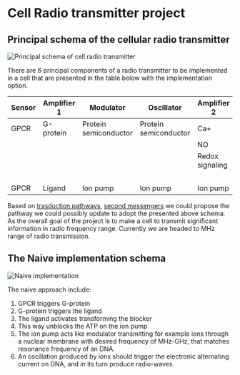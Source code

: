 # Cell Radio transmitter project

## Principal schema of the cellular radio transmitter

![Principal schema of cell radio transmitter](HL_cell_radio_transmitter.png)

There are 6 principal components of a radio transmitter to be implemented in a cell that are presented in the table below with the implementation option.

|Sensor |Amplifier 1|Modulator |Oscillator |Amplifier 2|Antenna |
|--     |--         |--        |--         |--         |--      |
|GPCR   |G-protein   |Protein semiconductor |Protein semiconductor |Ca+ |DNA |
| | | | |NO| |
| | | | |Redox signaling | |
| | | | | |Ferritin |
|GPCR   |Ligand     |Ion pump |Ion pump | Ion pump| DNA|

Based on [trasduction pathways](https://en.wikipedia.org/wiki/Signal_transduction), [second messengers](https://en.wikipedia.org/wiki/Second_messenger_system) we could propose the pathway we could possibly update to adopt the presented above schema. As the overall goal of the project is to make a cell to transmit significant information in radio frequency range. Currently we are headed to MHz range of radio transmission.

## The Naive implementation schema

![Naive implementation](HLD_naive_GPCR.png)

The naive approach include: 

1. GPCR triggers G-protein
1. G-protein triggers the ligand
1. The ligand activates transforming the blocker
1. This way unblocks the ATP on the ion pump
1. The ion pump acts like modulator transmitting for example ions through a nuclear membrane with desired frequency of MHz-GHz, that matches resonance frequency of an DNA. 
1. An oscillation produced by ions should trigger the electronic alternating current on DNA, and in its turn produce radio-waves.
